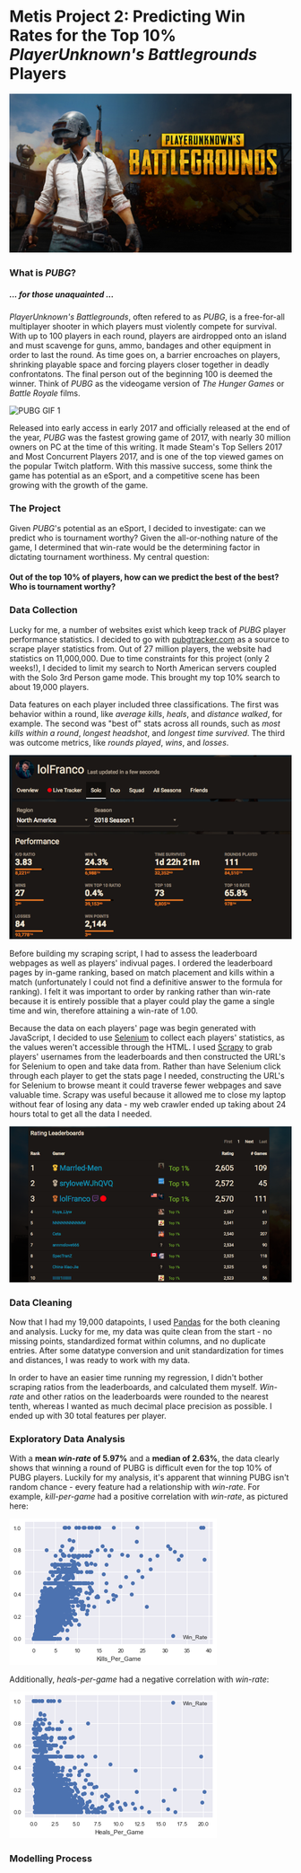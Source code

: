 # Metis Project 2: Predicting Win Rates for the Top 10% *PlayerUnknown's Battlegrounds* Players
 
![](https://github.com/JeremyLyleBrown/JeremyLyleBrown.github.io/blob/master/images/pubg.jpg?raw=true "PUBG Logo")

### What is *PUBG*?
##### ... for those unaquainted ...

*PlayerUnknown's Battlegrounds*, often refered to as *PUBG*, is a free-for-all multiplayer shooter in which players must violently compete for survival. With up to 100 players in each round, players are airdropped onto an island and must scavenge for guns, ammo, bandages and other equipment in order to last the round. As time goes on, a barrier encroaches on players, shrinking playable space and forcing players closer together in deadly confrontatons. The final person out of the beginning 100 is deemed the winner. Think of *PUBG* as the videogame version of *The Hunger Games* or *Battle Royale* films.

![](https://github.com/JeremyLyleBrown/JeremyLyleBrown.github.io/blob/master/images/media-20180204.gif?raw=true "PUBG GIF 1")

Released into early access in early 2017 and officially released at the end of the year, *PUBG* was the fastest growing game of 2017, with nearly 30 million owners on PC at the time of this writing. It made Steam's Top Sellers 2017 and Most Concurrent Players 2017, and is one of the top viewed games on the popular Twitch platform. With this massive success, some think the game has potential as an eSport, and a competitive scene has been growing with the growth of the game.

### The Project

Given *PUBG*'s potential as an eSport, I decided to investigate: can we predict who is tournament worthy? Given the all-or-nothing nature of the game, I determined that win-rate would be the determining factor in dictating tournament worthiness. My central question:
#### Out of the top 10% of players, how can we predict the best of the best? Who is tournament worthy?

### Data Collection

Lucky for me, a number of websites exist which keep track of *PUBG* player performance statistics. I decided to go with [pubgtracker.com](https://pubgtracker.com/) as a source to scrape player statistics from. Out of 27 million players, the website had statistics on 11,000,000. Due to time constraints for this project (only 2 weeks!), I decided to limit my search to North American servers coupled with the Solo 3rd Person game mode. This brought my top 10% search to about 19,000 players.

Data features on each player included three classifications. The first was behavior within a round, like *average kills*, *heals*, and *distance walked*, for example. The second was "best of" stats across all rounds, such as *most kills within a round*, *longest headshot*, and *longest time survived*. The third was outcome metrics, like *rounds played*, *wins*, and *losses*.

![](https://github.com/JeremyLyleBrown/JeremyLyleBrown.github.io/blob/master/images/media-20180204%20(1).png?raw=true "pubgtracker player page")

Before building my scraping script, I had to assess the leaderboard webpages as well as players' indivual pages. I ordered the leaderboard pages by in-game ranking, based on match placement and kills within a match (unfortunately I could not find a definitive answer to the formula for ranking). I felt it was important to order by ranking rather than win-rate because it is entirely possible that a player could play the game a single time and win, therefore attaining a win-rate of 1.00.

Because the data on each players' page was begin generated with JavaScript, I decided to use [Selenium](http://docs.seleniumhq.org/) to collect each players' statistics, as the values weren't accessible through the HTML. I used [Scrapy](https://scrapy.org/) to grab players' usernames from the leaderboards and then constructed the URL's for Selenium to open and take data from. Rather than have Selenium click through each player to get the stats page I needed, constructing the URL's for Selenium to browse meant it could traverse fewer webpages and save valuable time. Scrapy was useful because it allowed me to close my laptop without fear of losing any data - my web crawler ended up taking about 24 hours total to get all the data I needed.

![](https://github.com/JeremyLyleBrown/JeremyLyleBrown.github.io/blob/master/images/media-20180204.png?raw=true "pubgtracker leaderboards")

### Data Cleaning

Now that I had my 19,000 datapoints, I used [Pandas](https://pandas.pydata.org/) for the both cleaning and analysis. Lucky for me, my data was quite clean from the start - no missing points, standardized format within columns, and no duplicate entries. After some datatype conversion and unit standardization for times and distances, I was ready to work with my data.

In order to have an easier time running my regression, I didn't bother scraping ratios from the leaderboards, and calculated them myself. *Win-rate* and other ratios on the leaderboards were rounded to the nearest tenth, whereas I wanted as much decimal place precision as possible. I ended up with 30 total features per player.

### Exploratory Data Analysis

With a **mean *win-rate* of 5.97%** and a **median of 2.63%**, the data clearly shows that winning a round of PUBG is difficult even for the top 10% of PUBG players. Luckily for my analysis, it's apparent that winning PUBG isn't random chance - every feature had a relationship with *win-rate*. For example, *kill-per-game* had a positive correlation with *win-rate*, as pictured here:

![](https://github.com/JeremyLyleBrown/JeremyLyleBrown.github.io/blob/master/images/media-20180205%20(1).png?raw=true "kills-per-game vs win-rate")

Additionally, *heals-per-game* had a negative correlation with *win-rate*:

![](https://github.com/JeremyLyleBrown/JeremyLyleBrown.github.io/blob/master/images/media-20180205.png?raw=true "heals-per-game vs win-rate")

### Modelling Process
